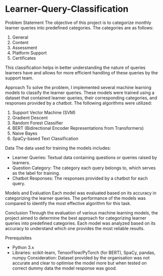 # Learner-Query-Classification

Problem Statement
The objective of this project is to categorize monthly learner queries into predefined categories. The categories are as follows:
1. General
2. Content
3. Assessment
4. Platform Support
5. Certificates

This classification helps in better understanding the nature of queries learners have and allows for more efficient handling of these queries by the support team.

Approach
To solve the problem, I implemented several machine learning models to classify the learner queries. These models were trained using a dataset that contained learner queries, their corresponding categories, and responses provided by a chatbot. The following algorithms were utilized:

1. Support Vector Machine (SVM)
2. Gradient Descent
3. Random Forest Classifier
4. BERT (Bidirectional Encoder Representations from Transformers)
5. Naive Bayes
6. SpaCy-based Text Classification

Data
The data used for training the models includes:
- Learner Queries: Textual data containing questions or queries raised by learners.
- Question Category: The category each query belongs to, which serves as the label for training.
- Chatbot Responses: The responses provided by a chatbot for each query.

Models and Evaluation
Each model was evaluated based on its accuracy in categorizing the learner queries. The performance of the models was compared to identify the most effective algorithm for this task.

Conclusion
Through the evaluation of various machine learning models, the project aimed to determine the best approach for categorizing learner queries into predefined categories. Each model was analyzed based on its accuracy to understand which one provides the most reliable results.

Prerequisites
- Python 3.x
- Libraries: scikit-learn, TensorFlow/PyTorch (for BERT), SpaCy, pandas, numpy
Consideration:
Dataset provided by the organisation was not accurate and clear to optimise the model more but when tested on correct dummy data the model response was good.
